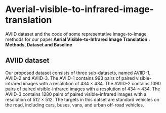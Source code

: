 # Averial-visible-to-infrared-image-translation
AVIID dataset and the code of some representative image-to-image methods for our paper **Aerial Visible-to-Infrared Image Translation : Methods, Dataset and Baseline**
## AVIID dataset
Our proposed dataset consists of three sub-datasets, named AVIID-1, AVIID-2 and AVIID-3. The AVIID-1 contains 993 pairs of paired visible-infrared images with a resolution of 434 $\times$ 434. The AVIID-2 contains 1090 pairs of paired visible-infrared images with a resolution of 434 $\times$ 434. The AVIID-3 contains 1280 pairs of paired visible-infrared images with a resolution of 512 $\times$ 512. The targets in this datset are standard vehicles on the road, including cars, buses, vans, and urban off-road vehicles. 
